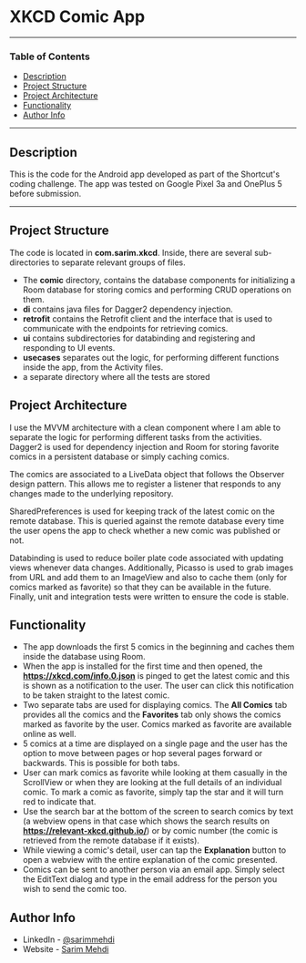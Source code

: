 # XKCD Comic App

---
### Table of Contents

- [Description](#description)
- [Project Structure](#project-structure)
- [Project Architecture](#project-architecture)
- [Functionality](#functionality)
- [Author Info](#author-info)

---

## Description

This is the code for the Android app developed as part of the Shortcut's coding challenge. The app was tested on Google Pixel 3a and OnePlus 5 before submission.

---

## Project Structure

The code is located in **com.sarim.xkcd**. Inside, there are several sub-directories to separate relevant groups of files. 
- The **comic** directory, contains the database components for initializing a Room database for storing comics and performing CRUD operations on them.
- **di** contains java files for Dagger2 dependency injection.
- **retrofit** contains the Retrofit client and the interface that is used to communicate with the endpoints for retrieving comics.
- **ui** contains subdirectories for databinding and registering and responding to UI events.
- **usecases** separates out the logic, for performing different functions inside the app, from the Activity files.
- a separate directory where all the tests are stored

## Project Architecture

I use the MVVM architecture with a clean component where I am able to separate the logic for performing different tasks from the activities. Dagger2 is used for dependency injection and Room for storing favorite comics in a persistent database or simply caching comics. 

The comics are associated to a LiveData object that follows the Observer design pattern. This allows me to register a listener that responds to any changes made to the underlying repository.

SharedPreferences is used for keeping track of the latest comic on the remote database. This is queried against the remote database every time the user opens the app to check whether a new comic was published or not.

Databinding is used to reduce boiler plate code associated with updating views whenever data changes. Additionally, Picasso is used to grab images from URL and add them to an ImageView and also to cache them (only for comics marked as favorite) so that they can be available in the future. Finally, unit and integration tests were written to ensure the code is stable.

## Functionality

- The app downloads the first 5 comics in the beginning and caches them inside the database using Room.
- When the app is installed for the first time and then opened, the **https://xkcd.com/info.0.json** is pinged to get the latest comic and this is shown as a notification to the user. The user can click this notification to be taken straight to the latest comic.
- Two separate tabs are used for displaying comics. The **All Comics** tab provides all the comics and the **Favorites** tab only shows the comics marked as favorite by the user. Comics marked as favorite are available online as well.
- 5 comics at a time are displayed on a single page and the user has the option to move between pages or hop several pages forward or backwards. This is possible for both tabs.
- User can mark comics as favorite while looking at them casually in the ScrollView or when they are looking at the full details of an individual comic. To mark a comic as favorite, simply tap the star and it will turn red to indicate that.
- Use the search bar at the bottom of the screen to search comics by text (a webview opens in that case which shows the search results on **https://relevant-xkcd.github.io/**) or by comic number (the comic is retrieved from the remote database if it exists).
- While viewing a comic's detail, user can tap the **Explanation** button to open a webview with the entire explanation of the comic presented.
- Comics can be sent to another person via an email app. Simply select the EditText dialog and type in the email address for the person you wish to send the comic too.

## Author Info

- LinkedIn - [@sarimmehdi](https://www.linkedin.com/in/sarimmehdi550/)
- Website - [Sarim Mehdi](https://sarimmehdi.github.io/individual.html?latest)
